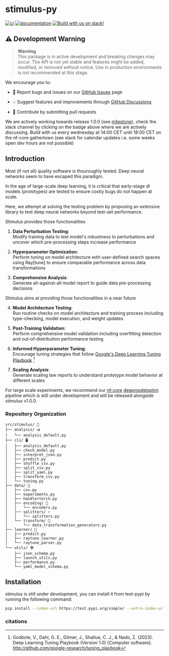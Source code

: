 # stimulus-py

[![ci](https://github.com/mathysgrapotte/stimulus-py/workflows/ci/badge.svg)](https://github.com/mathysgrapotte/stimulus-py/actions?query=workflow%3Aci)
[![documentation](https://img.shields.io/badge/docs-mkdocs-708FCC.svg?style=flat)](https://mathysgrapotte.github.io/stimulus-py/)
[![Build with us on slack!](http://img.shields.io/badge/slack-nf--core%20%23deepmodeloptim-4A154B?labelColor=000000&logo=slack)](https://nfcore.slack.com/channels/deepmodeloptim)

<!-- [![pypi version](https://img.shields.io/pypi/v/stimulus-py.svg)](https://pypi.org/project/stimulus-py/) -->

## ⚠️ Development Warning

> **Warning**  
> This package is in active development and breaking changes may occur. The API is not yet stable and features might be added, modified, or removed without notice. Use in production environments is not recommended at this stage.

We encourage you to:

- 📝 Report bugs and issues on our [GitHub Issues](https://github.com/mathysgrapotte/stimulus-py/issues) page

- 💡 Suggest features and improvements through [GitHub Discussions](https://github.com/mathysgrapotte/stimulus-py/discussions)

- 🤝 Contribute by submitting pull requests

We are actively working towards release 1.0.0 (see [milestone](https://github.com/mathysgrapotte/stimulus-py/milestone/1)), check the slack channel by clicking on the badge above where we are actively discussing. Build with us every wednesday at 14:00 CET until 18:00 CET on the nf-core gathertown (see slack for calendar updates i.e. some weeks open dev hours are not possible)




## Introduction

Most (if not all) quality software is thouroughly tested. Deep neural networks seem to have escaped this paradigm. 

In the age of large-scale deep learning, it is critical that early-stage dl models (prototypes) are tested to ensure costly bugs do not happen at scale.

Here, we attempt at solving the testing problem by proposing an extensive library to test deep neural networks beyond test-set performance. 

Stimulus provides those functionalities

1. **Data Perturbation Testing**:  
   Modify training data to test model's robustness to perturbations and uncover which pre-processing steps increase performance

2. **Hyperparameter Optimization**:  
   Perform tuning on model architecture with user-defined search spaces using Ray[tune] to ensure comparable performance across data transformations

3. **Comprehensive Analysis**:  
   Generate all-against-all model report to guide data pre-processing decisions

Stimulus aims at providing those functionalities in a near future

4. **Model Architecture Testing**:  
   Run routine checks on model architecture and training process including type-checking, model execution, and weight updates

5. **Post-Training Validation**:  
   Perform comprehensive model validation including overfitting detection and out-of-distribution performance testing

6. **Informed Hyperparameter Tuning**:  
   Encourage tuning strategies that follow [Google's Deep Learning Tuning Playbook](https://github.com/google-research/tuning_playbook) [^1]

7. **Scaling Analysis**:  
   Generate scaling law reports to understand prototype model behavior at different scales

For large scale experiments, we recommend our [nf-core](https://nf-co.re) [deepmodeloptim](https://github.com/nf-core/deepmodeloptim) pipeline which is still under development and will be released alongside stimulus v1.0.0.

### Repository Organization  

```
src/stimulus/ 🧪
├── analysis/ 📊
│   └── analysis_default.py
├── cli/ 🖥️
│   ├── analysis_default.py
│   ├── check_model.py
│   ├── interpret_json.py
│   ├── predict.py
│   ├── shuffle_csv.py
│   ├── split_csv.py
│   ├── split_yaml.py
│   ├── transform_csv.py
│   └── tuning.py
├── data/ 📁
│   ├── csv.py
│   ├── experiments.py
│   ├── handlertorch.py
│   ├── encoding/ 🔐
│   │   └── encoders.py
│   ├── splitters/ ✂️
│   │   └── splitters.py
│   └── transform/ 🔄
│       └── data_transformation_generators.py
├── learner/ 🧠
│   ├── predict.py
│   ├── raytune_learner.py
│   └── raytune_parser.py
└── utils/ 🛠️
    ├── json_schema.py
    ├── launch_utils.py
    ├── performance.py
    └── yaml_model_schema.py
```

## Installation

stimulus is still under development, you can install it from test-pypi by running the following command:

```bash
pip install --index-url https://test.pypi.org/simple/ --extra-index-url https://pypi.org/simple stimulus-py==0.0.10
```


### citations

[^1]: Godbole, V., Dahl, G. E., Gilmer, J., Shallue, C. J., & Nado, Z. (2023). Deep Learning Tuning Playbook (Version 1.0) [Computer software]. http://github.com/google-research/tuning_playbook
